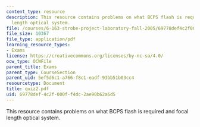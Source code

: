 ```yaml
---
content_type: resource
description: This resource contains problems on what BCPS flash is required and focal
  length optical system.
file: /courses/6-163-strobe-project-laboratory-fall-2005/69778def4c2f000ff4dc2ae90b62a6d5_quiz2.pdf
file_size: 10367
file_type: application/pdf
learning_resource_types:
- Exams
license: https://creativecommons.org/licenses/by-nc-sa/4.0/
ocw_type: OCWFile
parent_title: Exams
parent_type: CourseSection
parent_uid: 5ef5d6c1-a766-f8c1-eadf-93bb51b03cc4
resourcetype: Document
title: quiz2.pdf
uid: 69778def-4c2f-000f-f4dc-2ae90b62a6d5
---
```

This resource contains problems on what BCPS flash is required and focal length optical system.